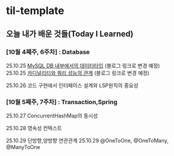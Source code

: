 # til-template

## 오늘 내가 배운 것들(Today I Learned)

### [10월 4째주, 6주차] : Database
25.10.25 [MySQL DB 내부에서의 데이터타입](https://lavender-peridot-14c.notion.site/MySQL-DB-2965c02b8af9800590eada72e073dba8?source=copy_link) (블로그 링크로 변경 예정)<br>
25.10.25 [카디널리티와 쿼리 성능의 관계](https://lavender-peridot-14c.notion.site/2965c02b8af9807583cadff07e3154ab?source=copy_link) (블로그 링크로 변경 예정)

25.10.26 코드 구현에서 인터페이스 설계와 LSP원칙의 중요성


### [10월 5째주, 7주차] : Transaction,Spring
25.10.27 ConcurrentHashMap의 동시성

25.10.28 영속성 컨텍스트

25.10.29 단방향,양방향 연관관계
25.10.29 @OneToOne, @OneToMany, @ManyToOne